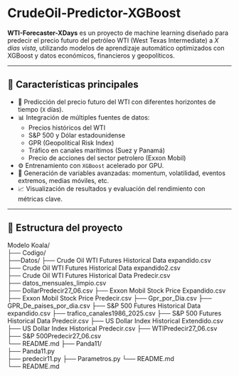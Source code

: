 # CrudeOil-Predictor-XGBoost

**WTI-Forecaster-XDays** es un proyecto de machine learning diseñado para predecir el precio futuro del petróleo WTI (West Texas Intermediate) a *X días vista*, utilizando modelos de aprendizaje automático optimizados con XGBoost y datos económicos, financieros y geopolíticos.

---

## 🚀 Características principales

- 🔮 Predicción del precio futuro del WTI con diferentes horizontes de tiempo (`X` días).
- 📊 Integración de múltiples fuentes de datos:
  - Precios históricos del WTI
  - S&P 500 y Dólar estadounidense
  - GPR (Geopolitical Risk Index)
  - Tráfico en canales marítimos (Suez y Panamá)
  - Precio de acciones del sector petrolero (Exxon Mobil)
- ⚙️ Entrenamiento con `XGBoost` acelerado por GPU.
- 🧠 Generación de variables avanzadas: momentum, volatilidad, eventos extremos, medias móviles, etc.
- 📈 Visualización de resultados y evaluación del rendimiento con métricas clave.

---

## 📁 Estructura del proyecto

Modelo Koala/  
├── Codigo/  
    ├──Datos/ 
       ├── Crude Oil WTI Futures Historical Data expandido.csv  
       ├── Crude Oil WTI Futures Historical Data expandido2.csv  
       ├── Crude Oil WTI Futures Historical Data Predecir.csv  
       ├── datos_mensuales_limpio.csv  
       ├── DollarPredecir27_06.csv 
       ├── Exxon Mobil Stock Price Expandido.csv
       ├── Exxon Mobil Stock Price Predecir.csv
       ├── Gpr_por_Dia.csv
       ├── GPR_De_paises_por_dia.csv
       ├── S&P 500 Futures Historical Data expandido.csv
       ├── trafico_canales1986_2025.csv
       ├── S&P 500 Futures Historical Data Predecir.csv
       ├── US Dollar Index Historical Extendido.csv
       ├── US Dollar Index Historical Predecir.csv
       ├── WTIPredecir27_06.csv
       ├── S&P 500Predecir27_06.csv  
       └── README.md
    ├── Panda11/  
        ├── Panda11.py  
        ├── predecir11.py
        ├── Parametros.py
        └── README.md  
└── README.md  


